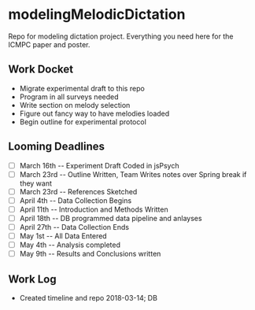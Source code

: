 # modelingMelodicDictation

Repo for modeling dictation project.
Everything you need here for the ICMPC paper and poster.

## Work Docket

* Migrate experimental draft to this repo
* Program in all surveys needed
* Write section on melody selection
* Figure out fancy way to have melodies loaded
* Begin outline for experimental protocol 

## Looming Deadlines

* [ ] March 16th -- Experiment Draft Coded in jsPsych
* [ ] March 23rd -- Outline Written, Team Writes notes over Spring break if they want
* [ ] March 23rd -- References Sketched
* [ ] April 4th -- Data Collection Begins
* [ ] April 11th -- Introduction and Methods Written
* [ ] April 18th -- DB programmed data pipeline and anlayses
* [ ] April 27th -- Data Collection Ends
* [ ] May 1st -- All Data Entered
* [ ] May 4th  -- Analysis completed 
* [ ] May 9th -- Results and Conclusions written

## Work Log
 
* Created timeline and repo 2018-03-14; DB
